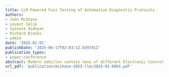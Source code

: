 ```yaml
---
title: LLM-Powered Fuzz Testing of Automotive Diagnostic Protocols
authors:
- John McShane
- Levent Celik
- Iwinosa Aideyan
- Richard Brooks
- admin
date: '2025-01-01'
publishDate: '2025-06-17T02:03:12.839701Z'
publication_types:
- paper-conference
abstract: Modern vehicles contain tens of different Electronic Control Units (ECUs) from several vendors. These small computers are connected through several networking busses and protocols, potentially through gateways and converters. In addition, vehicle-to-vehicle and internet connectivity are now considered requirements, adding additional complexity to an already complex electronic system. Due to this complexity and the safety-critical nature of vehicles, automotive cyber-security is a difficult undertaking. One critical aspect of cyber-security is the robust software testing for potential bugs and vulnerabilities. Fuzz testing is an automated software testing method injecting large input sets into a system. It is an invaluable technique across many industries and has become increasingly popular since its conception. Its success relies highly on the “quality” of inputs injected. One shortcoming associated with fuzz testing is the expertise required in developing “smart” fuzz testing tools (fuzzers). Developing a fuzzer requires expertise on various topics, from input types and underlying networks to potential system configurations. Moreover, fuzzers are generally not transferable between different systems, limiting their reuse. This study investigates whether Generative AI technologies can meaningfully assist in their development by comparing an AI-generated fuzzer against a commercial one. An automotive fuzzer focusing on Unified Diagnostic Services (UDS) was developed by exclusively querying an AI model. First, the pre-trained AI is taught the underlying structure and constraints of UDS and is then used to generate semantically valid test cases. The effectiveness of test cases for vulnerability and fault detection is evaluated. The impact of specific queries and the underlying protocol network configurations on the generated test cases is then investigated through comparison with a commercial fuzzer.
url_pdf: 'publication/mcshane-2025-llm/2025-01-8091.pdf'
---
```

